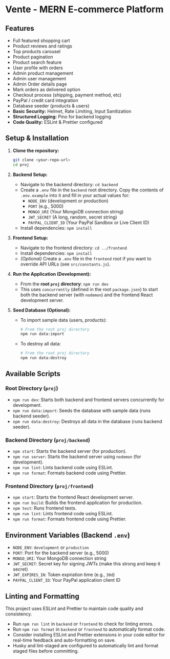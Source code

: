 # Vente - MERN E-commerce Platform

## Features

* Full featured shopping cart
* Product reviews and ratings
* Top products carousel
* Product pagination
* Product search feature
* User profile with orders
* Admin product management
* Admin user management
* Admin Order details page
* Mark orders as delivered option
* Checkout process (shipping, payment method, etc)
* PayPal / credit card integration
* Database seeder (products & users)
* **Basic Security:** Helmet, Rate Limiting, Input Sanitization
* **Structured Logging:** Pino for backend logging
* **Code Quality:** ESLint & Prettier configured

## Setup & Installation

1.  **Clone the repository:**
    ```bash
    git clone <your-repo-url>
    cd proj
    ```

2.  **Backend Setup:**
    * Navigate to the backend directory: `cd backend`
    * Create a `.env` file in the `backend` root directory. Copy the contents of `.env.example` into it and fill in your actual values for:
        * `NODE_ENV` (development or production)
        * `PORT` (e.g., 5000)
        * `MONGO_URI` (Your MongoDB connection string)
        * `JWT_SECRET` (A long, random, secret string)
        * `PAYPAL_CLIENT_ID` (Your PayPal Sandbox or Live Client ID)
    * Install dependencies: `npm install`

3.  **Frontend Setup:**
    * Navigate to the frontend directory: `cd ../frontend`
    * Install dependencies: `npm install`
    * *(Optional)* Create a `.env` file in the `frontend` root if you want to override API URLs (see `src/constants.js`).

4.  **Run the Application (Development):**
    * From the **root `proj` directory**: `npm run dev`
    * This uses `concurrently` (defined in the root `package.json`) to start both the backend server (with `nodemon`) and the frontend React development server.

5.  **Seed Database (Optional):**
    * To import sample data (users, products):
        ```bash
        # From the root proj directory
        npm run data:import
        ```
    * To destroy all data:
        ```bash
        # From the root proj directory
        npm run data:destroy
        ```

## Available Scripts

### Root Directory (`proj`)

* `npm run dev`: Starts both backend and frontend servers concurrently for development.
* `npm run data:import`: Seeds the database with sample data (runs backend seeder).
* `npm run data:destroy`: Destroys all data in the database (runs backend seeder).

### Backend Directory (`proj/backend`)

* `npm start`: Starts the backend server (for production).
* `npm run server`: Starts the backend server using `nodemon` (for development).
* `npm run lint`: Lints backend code using ESLint.
* `npm run format`: Formats backend code using Prettier.

### Frontend Directory (`proj/frontend`)

* `npm start`: Starts the frontend React development server.
* `npm run build`: Builds the frontend application for production.
* `npm test`: Runs frontend tests.
* `npm run lint`: Lints frontend code using ESLint.
* `npm run format`: Formats frontend code using Prettier.

## Environment Variables (Backend `.env`)

* `NODE_ENV`: `development` or `production`
* `PORT`: Port for the backend server (e.g., 5000)
* `MONGO_URI`: Your MongoDB connection string
* `JWT_SECRET`: Secret key for signing JWTs (make this strong and keep it secret)
* `JWT_EXPIRES_IN`: Token expiration time (e.g., `30d`)
* `PAYPAL_CLIENT_ID`: Your PayPal application client ID

## Linting and Formatting

This project uses ESLint and Prettier to maintain code quality and consistency.

* Run `npm run lint` in `backend` or `frontend` to check for linting errors.
* Run `npm run format` in `backend` or `frontend` to automatically format code.
* Consider installing ESLint and Prettier extensions in your code editor for real-time feedback and auto-formatting on save.
* Husky and lint-staged are configured to automatically lint and format staged files before committing.

